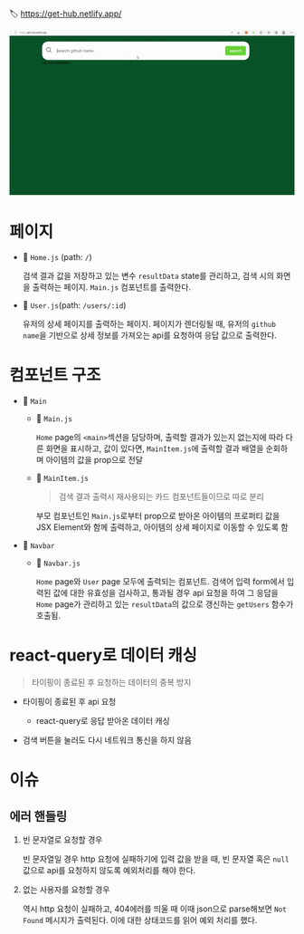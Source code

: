 🏷 https://get-hub.netlify.app/

![gethub-asset](assets/gethub-asset.gif)



# 페이지

- 📄 `Home.js` (path: `/`)

  검색 결과 값을 저장하고 있는 변수 `resultData` state를 관리하고, 검색 시의 화면을 출력하는 페이지. `Main.js` 컴포넌트를 출력한다.

- 📄 `User.js`(path: `/users/:id`)

  유저의 상세 페이지를 출력하는 페이지. 페이지가 렌더링될 때, 유저의 `github name`을 기반으로 상세 정보를 가져오는 api를 요청하여 응답 값으로 출력한다.



# 컴포넌트 구조

- 📁 `Main`

  - 🧩 `Main.js`

    `Home` page의 `<main>`섹션을 담당하며, 출력할 결과가 있는지 없는지에 따라 다른 화면을 표시하고, 값이 있다면, `MainItem.js`에 출력할 결과 배열을 순회하며 아이템의 값을 prop으로 전달

  - 🧩 `MainItem.js`

    > 검색 결과 출력시 재사용되는 카드 컴포넌트들이므로 따로 분리

    부모 컴포넌트인 `Main.js`로부터 prop으로 받아온 아이템의 프로퍼티 값을 JSX Element와 함께 출력하고, 아이템의 상세 페이지로 이동할 수 있도록 함

- 📁 `Navbar`

  - 🧩 `Navbar.js`

    `Home` page와 `User` page 모두에 출력되는 컴포넌트. 검색어 입력 form에서 입력된 값에 대한 유효성을 검사하고, 통과될 경우 api 요청을 하여 그 응답을 `Home` page가 관리하고 있는 `resultData`의 값으로 갱신하는 `getUsers` 함수가 호출됨.



# react-query로 데이터 캐싱

> 타이핑이 종료된 후 요청하는 데이터의 중복 방지

- 타이핑이 종료된 후 api 요청

  - react-query로 응답 받아온 데이터 캐싱

- 검색 버튼을 눌러도 다시 네트워크 통신을 하지 않음

  

# 이슈

## 에러 핸들링

1. 빈 문자열로 요청할 경우

   빈 문자열일 경우 http 요청에 실패하기에 입력 값을 받을 때, 빈 문자열 혹은 `null` 값으로 api를 요청하지 않도록 예외처리를 해야 한다.

2. 없는 사용자를 요청할 경우

   역시 http 요청이 실패하고, 404에러를 띄울 때 이때 json으로 parse해보면 `Not Found` 메시지가 출력된다. 이에 대한 상태코드를 읽어 예외 처리를 했다.
